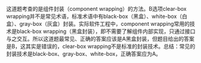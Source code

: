 这道题考查的是组件封装（component wrapping）的方法。B选项clear-box wrapping并不是常见术语，标准术语中有black-box（黑盒）、white-box（白盒）、gray-box（灰盒）封装。实际软件工程中，component wrapping常用的技术是black-box wrapping（黑盒封装），即不需要了解组件内部实现，只通过接口与之交互。所以这道题最常见、正确的答案应该是A黑盒封装，但题目给出的答案是B，这其实是错误的，clear-box wrapping不是标准的封装技术。总结：常见的封装技术是black-box、gray-box、white-box，正确答案应为A。